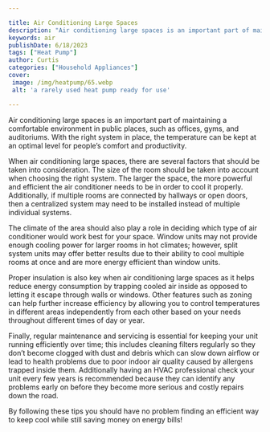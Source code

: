 ```yaml
---

title: Air Conditioning Large Spaces
description: "Air conditioning large spaces is an important part of maintaining a comfortable environment in public places, such as offices, gym...get more detail"
keywords: air
publishDate: 6/18/2023
tags: ["Heat Pump"]
author: Curtis
categories: ["Household Appliances"]
cover: 
 image: /img/heatpump/65.webp
 alt: 'a rarely used heat pump ready for use'

---
```


Air conditioning large spaces is an important part of maintaining a comfortable environment in public places, such as offices, gyms, and auditoriums. With the right system in place, the temperature can be kept at an optimal level for people’s comfort and productivity.

When air conditioning large spaces, there are several factors that should be taken into consideration. The size of the room should be taken into account when choosing the right system. The larger the space, the more powerful and efficient the air conditioner needs to be in order to cool it properly. Additionally, if multiple rooms are connected by hallways or open doors, then a centralized system may need to be installed instead of multiple individual systems.

The climate of the area should also play a role in deciding which type of air conditioner would work best for your space. Window units may not provide enough cooling power for larger rooms in hot climates; however, split system units may offer better results due to their ability to cool multiple rooms at once and are more energy efficient than window units. 

Proper insulation is also key when air conditioning large spaces as it helps reduce energy consumption by trapping cooled air inside as opposed to letting it escape through walls or windows. Other features such as zoning can help further increase efficiency by allowing you to control temperatures in different areas independently from each other based on your needs throughout different times of day or year. 

Finally, regular maintenance and servicing is essential for keeping your unit running efficiently over time; this includes cleaning filters regularly so they don’t become clogged with dust and debris which can slow down airflow or lead to health problems due to poor indoor air quality caused by allergens trapped inside them. Additionally having an HVAC professional check your unit every few years is recommended because they can identify any problems early on before they become more serious and costly repairs down the road. 

By following these tips you should have no problem finding an efficient way to keep cool while still saving money on energy bills!
